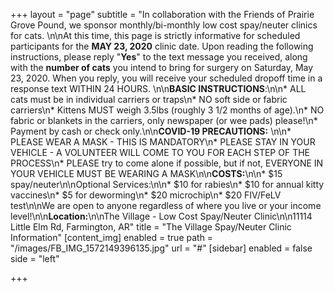 +++
layout = "page"
subtitle = "In collaboration with the Friends of Prairie Grove Pound, we sponsor monthly/bi-monthly low cost spay/neuter clinics for cats.  \n\nAt this time, this page is strictly informative for scheduled participants for the **MAY 23, 2020** clinic date.  Upon reading the following instructions, please reply \"**Yes**\" to the text message you received, along with the **number of cats** you intend to bring for surgery on Saturday, May 23, 2020.  When you reply, you will receive your scheduled dropoff time in a response text WITHIN 24 HOURS. \n\n**BASIC INSTRUCTIONS**:\n\n* ALL cats must be in individual carriers or traps\n* NO soft side or fabric carriers\n* Kittens MUST weigh 3.5lbs (roughly 3 1/2 months of age).\n* NO fabric or blankets in the carriers, only newspaper (or wee pads) please!\n* Payment by cash or check only.\n\n**COVID-19 PRECAUTIONS:** \n\n* PLEASE WEAR A MASK - THIS IS MANDATORY\n* PLEASE STAY IN YOUR VEHICLE - A VOLUNTEER WILL COME TO YOU FOR EACH STEP OF THE PROCESS\n* PLEASE try to come alone if possible, but if not, EVERYONE IN YOUR VEHICLE MUST BE WEARING A MASK\n\n**COSTS:**\n\n* $15 spay/neuter\n\nOptional Services:\n\n* $10 for rabies\n* $10 for annual kitty vaccines\n* $5 for deworming\n* $20 microchip\n* $20 FIV/FeLV test\n\nWe are open to anyone regardless of where you live or your income level!\n\n**Location:**\n\nThe Village - Low Cost Spay/Neuter Clinic\n\n11114 Little Elm Rd, Farmington, AR"
title = "The Village Spay/Neuter Clinic Information"
[content_img]
enabled = true
path = "/images/FB_IMG_1572149396135.jpg"
url = "#"
[sidebar]
enabled = false
side = "left"

+++
